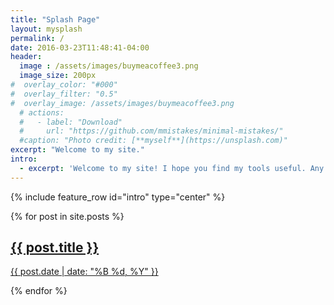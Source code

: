 ```yaml
---
title: "Splash Page"
layout: mysplash
permalink: /
date: 2016-03-23T11:48:41-04:00
header:
  image : /assets/images/buymeacoffee3.png
  image_size: 200px
#  overlay_color: "#000"
#  overlay_filter: "0.5"
#  overlay_image: /assets/images/buymeacoffee3.png
  # actions:
  #   - label: "Download"
  #     url: "https://github.com/mmistakes/minimal-mistakes/"
  #caption: "Photo credit: [**myself**](https://unsplash.com)"
excerpt: "Welcome to my site."
intro: 
  - excerpt: 'Welcome to my site! I hope you find my tools useful. Any comments are welcome. All tools are free to use with attribution (see individual licenses).'
---
```


{% include feature_row id="intro" type="center" %}

<div class="gallery">
  {% for post in site.posts %}
  <a class="gallery-item" href="{{ post.url }}" style="background-image: url('{{ post.image|default: '/assets/images/image-alignment-300x200.jpg' }}');{{post.image_custom_style}}">
  <span class="image-gradient"></span>
  <div class='card-content'>
      <h2 class='card-title'>{{ post.title }}</h2>
       <p class="card-date">{{ post.date | date: "%B %d, %Y" }}</p>
  </div>
  </a>
  {% endfor %}
</div>
